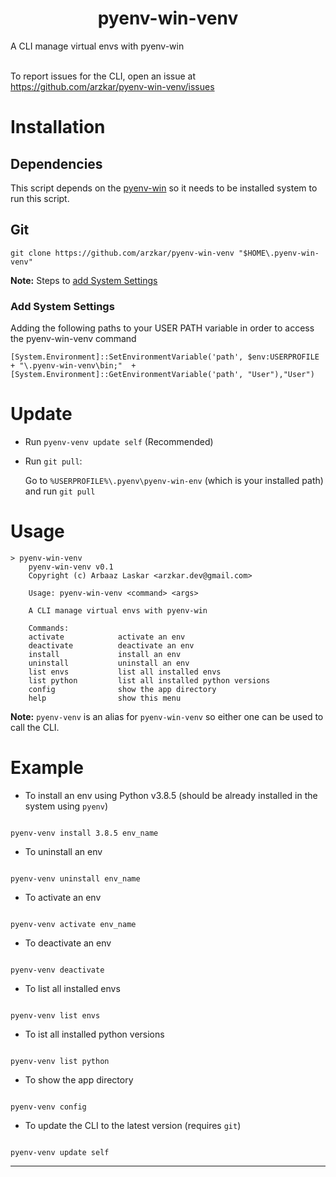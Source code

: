 <h1 align="center">pyenv-win-venv</h1>

A CLI manage virtual envs with pyenv-win<br><br>

To report issues for the CLI, open an issue at https://github.com/arzkar/pyenv-win-venv/issues

# Installation

## Dependencies

This script depends on the [pyenv-win](https://github.com/pyenv-win/pyenv-win) so it needs to be installed system to run this script.

## Git

```
git clone https://github.com/arzkar/pyenv-win-venv "$HOME\.pyenv-win-venv"
```

**Note:** Steps to [add System Settings](#add-system-settings)

### Add System Settings

Adding the following paths to your USER PATH variable in order to access the pyenv-win-venv command

```pwsh
[System.Environment]::SetEnvironmentVariable('path', $env:USERPROFILE + "\.pyenv-win-venv\bin;"  + [System.Environment]::GetEnvironmentVariable('path', "User"),"User")
```

# Update

- Run `pyenv-venv update self` (Recommended)

- Run `git pull`:

  Go to `%USERPROFILE%\.pyenv\pyenv-win-env` (which is your installed path) and run `git pull`

# Usage

```
> pyenv-win-venv
    pyenv-win-venv v0.1
    Copyright (c) Arbaaz Laskar <arzkar.dev@gmail.com>

    Usage: pyenv-win-venv <command> <args>

    A CLI manage virtual envs with pyenv-win

    Commands:
    activate            activate an env
    deactivate          deactivate an env
    install             install an env
    uninstall           uninstall an env
    list envs           list all installed envs
    list python         list all installed python versions
    config              show the app directory
    help                show this menu
```

**Note:** `pyenv-venv` is an alias for `pyenv-win-venv` so either one can be used to call the CLI.

# Example

- To install an env using Python v3.8.5 (should be already installed in the system using `pyenv`)

```

pyenv-venv install 3.8.5 env_name

```

- To uninstall an env

```

pyenv-venv uninstall env_name

```

- To activate an env

```

pyenv-venv activate env_name

```

- To deactivate an env

```

pyenv-venv deactivate

```

- To list all installed envs

```

pyenv-venv list envs

```

- To ist all installed python versions

```

pyenv-venv list python

```

- To show the app directory

```

pyenv-venv config

```

- To update the CLI to the latest version (requires `git`)

```

pyenv-venv update self

```

---
